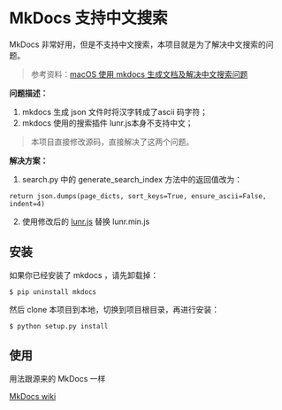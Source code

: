 # MkDocs 支持中文搜索

MkDocs 非常好用，但是不支持中文搜索，本项目就是为了解决中文搜索的问题。

>  参考资料：[macOS 使用 mkdocs 生成文档及解决中文搜索问题](http://beautycss.net/2017/01/23/use-mkdocs-on-mac/)

**问题描述：**

1. mkdocs 生成 json 文件时将汉字转成了ascii 码字符；
2. mkdocs 使用的搜索插件 lunr.js本身不支持中文；

>  本项目直接修改源码，直接解决了这两个问题。

**解决方案：**

1. search.py 中的 generate_search_index 方法中的返回值改为：

```
return json.dumps(page_dicts, sort_keys=True, ensure_ascii=False, indent=4)
```

2. 使用修改后的 [lunr.js](https://github.com/codepiano/lunr.js/blob/master/lunr.js) 替换 lunr.min.js


## 安装

如果你已经安装了 mkdocs ，请先卸载掉：
```
$ pip uninstall mkdocs
```

然后 clone  本项目到本地，切换到项目根目录，再进行安装：
```
$ python setup.py install
```

## 使用

用法跟源来的 MkDocs 一样

 [MkDocs wiki](https://github.com/mkdocs/mkdocs/wiki) 
